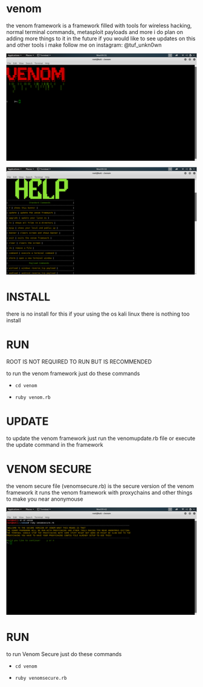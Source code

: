 # venom
the venom framework is a framework filled with tools for wireless hacking, normal terminal commands, metasploit payloads and more i do plan on adding more things to it in the future if you would like to see updates on this and other tools i make follow me on instagram: @tuf_unkn0wn


![](tools/venom1.png)


![](tools/venom2.png)


# INSTALL

there is no install for this if your using the os kali linux there is nothing too install

# RUN

ROOT IS NOT REQUIRED TO RUN BUT IS RECOMMENDED

to run the venom framework just do these commands

* `cd venom`

* `ruby venom.rb`

# UPDATE

to update the venom framework just run the venomupdate.rb file or execute the update command in the framework

# VENOM SECURE

the venom secure file (venomsecure.rb) is the secure version of the venom framework it
runs the venom framework with proxychains and other things to make you near anonymouse

![](tools/venom3.png)

# RUN

to run Venom Secure just do these commands

* `cd venom`

* `ruby venomsecure.rb`
